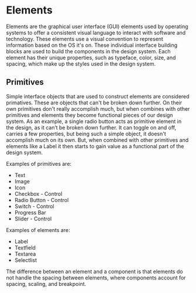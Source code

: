 # Elements

Elements are the graphical user interface (GUI) elements used by operating systems to offer a consistent visual language to interact with software and technology. These elements use a visual convention to represent information based on the OS it's on. These individual interface building blocks are used to build the components in the design system.  Each element has their unique properties, such as typeface, color, size, and spacing, which make up the styles used in the design system. 

## Primitives

Simple interface objects that are used to construct elements are considered primatives. These are objects that can't be broken down further. On their own primitives don't really accomplish much, but when combines with other primitives and elements they become functional pieces of our design system. As an example, a single radio button acts as primitive element in the design, as it can’t be broken down further.  It can toggle on and off, carries a few properties, but being such a simple object, it doesn't accomplish much on its own.  But, when combined with other primitives and elements like a Label it then starts to gain value as a functional part of the design system.

Examples of primitives are:

- Text
- Image
- Icon
- Checkbox - Control
- Radio Button - Control
- Switch - Control
- Progress Bar
- Slider - Control

Examples of elements are: 

- Label
- Textfield
- Textarea
- Selectlist

The difference between an element and a component is that elements do not handle the spacing between elements, where components account for spacing, scaling, and breakpoint.